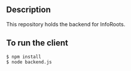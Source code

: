 ## Description

This repository holds the backend for InfoRoots.

## To run the client

```
$ npm install
$ node backend.js
```
